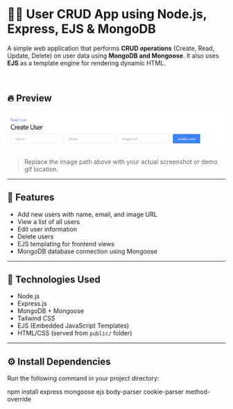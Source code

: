# 🧑‍💻 User CRUD App using Node.js, Express, EJS & MongoDB

A simple web application that performs **CRUD operations** (Create, Read, Update, Delete) on user data using **MongoDB and Mongoose**. It also uses **EJS** as a template engine for rendering dynamic HTML.

<br/>

## 🔥 Preview

![App Preview](public/images/1.png)

> Replace the image path above with your actual screenshot or demo gif location.

---

## 📁 Features

- Add new users with name, email, and image URL
- View a list of all users
- Edit user information
- Delete users
- EJS templating for frontend views
- MongoDB database connection using Mongoose

---

## 🚀 Technologies Used

- Node.js
- Express.js
- MongoDB + Mongoose
- Tailwind CSS
- EJS (Embedded JavaScript Templates)
- HTML/CSS (served from `public/` folder)

---
## ⚙️ Install Dependencies
Run the following command in your project directory:

npm install express mongoose ejs body-parser cookie-parser method-override

